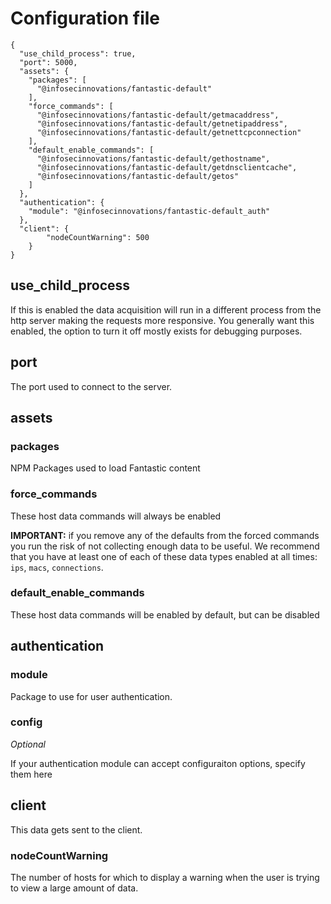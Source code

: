 # Configuration file

```
{
  "use_child_process": true,
  "port": 5000,
  "assets": {
    "packages": [
      "@infosecinnovations/fantastic-default"
    ],
    "force_commands": [
      "@infosecinnovations/fantastic-default/getmacaddress",
      "@infosecinnovations/fantastic-default/getnetipaddress",
      "@infosecinnovations/fantastic-default/getnettcpconnection"
    ],
    "default_enable_commands": [
      "@infosecinnovations/fantastic-default/gethostname",
      "@infosecinnovations/fantastic-default/getdnsclientcache",
      "@infosecinnovations/fantastic-default/getos"
    ]
  },
  "authentication": {
    "module": "@infosecinnovations/fantastic-default_auth"
  },
  "client": {
		"nodeCountWarning": 500
	}
}
```

## use_child_process

If this is enabled the data acquisition will run in a different process from the http server making the requests more responsive. You generally want this enabled, the option to turn it off mostly exists for debugging purposes.

## port

The port used to connect to the server.

## assets

### packages

NPM Packages used to load Fantastic content

### force_commands

These host data commands will always be enabled

**IMPORTANT:** if you remove any of the defaults from the forced commands you run the risk of not collecting enough data to be useful. We recommend that you have at least one of each of these data types enabled at all times: `ips`, `macs`, `connections`.

### default_enable_commands

These host data commands will be enabled by default, but can be disabled

## authentication

### module

Package to use for user authentication.

### config

*Optional*

If your authentication module can accept configuraiton options, specify them here

## client

This data gets sent to the client.

### nodeCountWarning

The number of hosts for which to display a warning when the user is trying to view a large amount of data.